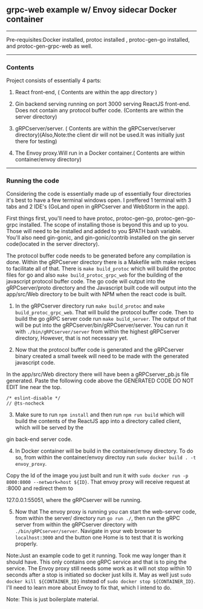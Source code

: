 ## grpc-web example w/ Envoy sidecar Docker container 

---

Pre-requisites:Docker installed, protoc installed , protoc-gen-go installed, and protoc-gen-grpc-web as well.

---

### Contents 


Project consists of essentially 4 parts: 

1) React front-end, ( Contents are within the app directory )


2) Gin backend serving running on port 3000 serving ReactJS front-end. Does not contain any protocol buffer code. (Contents are within the server directory)


3) gRPCserver/server. ( Contents are within the gRPCserver/server directory)(Also,Note:the client dir will not be used.It was initially just there for testing)


4) The Envoy proxy.Will run in a Docker container.( Contents are within container/envoy directory)

---

### Running the code


Considering the code is essentially made up of essentially four directories it's best to have a few terminal windows open. I preffered 1 terminal with 3 tabs and 2 IDE's
(GoLand open in gRPCserver and WebStorm in the app). 

First things first, you'll need to have protoc, protoc-gen-go, protoc-gen-go-grpc installed. The scope of installing those is beyond this and up to you. Those will need
to be installed and added to you $PATH bash variable. You'll also need gin-gonic, and gin-gonic/contrib installed on the gin server code(located in the server directory).


The protocol buffer code needs to be generated before any compilation is done. Within the gRPCserver directory there is a Makefile with make recipes to facilitate all of that.
There is `make build_protoc` which will build the protoc files for go and also `make build_protoc_grpc_web` for the building of the javascript protocol buffer code.
The go code will output into the gRPCserver/proto directory and the Javascript built code will output into the app/src/Web directory to be built with NPM when the
react code is built.


1) In the gRPCserver directory run `make build_protoc` and `make build_protoc_grpc_web`. That will build the protocol buffer code. Then to build the go gRPC server code
run `make build_server`. The output of that will be put into the gRPCserver/bin/gRPCserver/server. You can run it with `./bin/gRPCserver/server` from within the 
highest gRPCserver directory, However, that is not necessary yet.


2) Now that the protocol buffer code is generated and the gRPCserver binary created a small tweek will need to be made with the generated javascript code.

In the app/src/Web directory there will have been a gRPCserver_pb.js file generated. Paste the following code above the GENERATED CODE DO NOT EDIT line near the top.


```/* eslint-disable */``` <br/>
```// @ts-nocheck```


3) Make sure to run `npm install` and then run `npm run build` which will build the contents of the ReactJS app into a directory called client, which will be served by the
 
 gin back-end server code.

4) In Docker container will be build in the container/envoy directory. To do so, from within the container/envoy directoy run `sudo docker build . -t envoy_proxy`.

Copy the Id of the image you just built and run it with `sudo docker run -p 8000:8000 --network=host ${ID}`. That envoy proxy will receive request at :8000 and redirect them to

127.0.0.1:55051, where the gRPCserver will be running.

5) Now that The envoy proxy is running you can start the web-server code, from within the server/ directory run `go run ./`, then run the gRPC server from within the 
    gRPCserver directory with `./bin/gRPCserver/server`. Navigate in your web browser to `localhost:3000` and the button one Home is to test that it is working properly.


Note:Just an example code to get it running. Took me way longer than it should have. This only contains one gRPC service and that is to ping the service. The Envoy proxy still needs some work as it will not stop within 10 seconds after 
a stop is initiated so docker just kills it. May as well just `sudo docker kill ${CONTAINER_ID}` instead of `sudo docker stop ${CONTAINER_ID}`. I'll need to learn more about Envoy to fix that,
which I intend to do.

Note: This is just boilerplate material.
